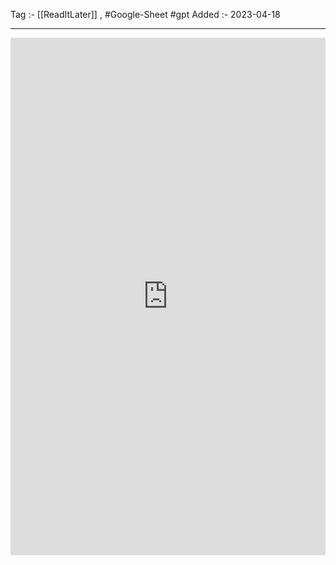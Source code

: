 Tag :- [[ReadItLater]] , #Google-Sheet #gpt 
Added :- 2023-04-18

-----
<iframe src="https://www.linkedin.com/embed/feed/update/urn:li:ugcPost:7048987084316897280" height="828" width="504" frameborder="0" allowfullscreen="" title="Embedded post"></iframe>